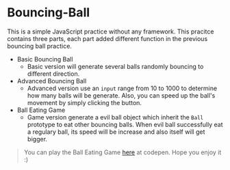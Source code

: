 # Bouncing-Ball

This is a simple JavaScript practice without any framework. This pracitce contains three parts, each part added different function in the previous bouncing ball practice.

- Basic Bouncing Ball
  - Basic version will  generate several balls randomly bouncing to different direction.
- Advanced Bouncing Ball
  - Advanced version use an `input` range from 10 to 1000 to determine how many balls will be generate. Also, you can speed up the ball's movement by simply clicking the button.
- Ball Eating Game
  - Game version generate a evil ball object which inherit the `Ball` prototype to eat other bouncing balls. When evil ball successfully eat a regulary ball, its speed will be increase and also itself will get bigger.

> You can play the Ball Eating Game [here](https://codepen.io/HuCW/pen/OvOEZP) at codepen. Hope you enjoy it :)

